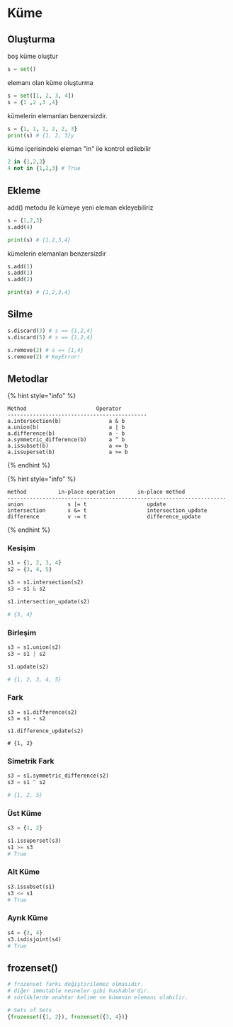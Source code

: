 # Küme

## Oluşturma

boş küme oluştur

```python
s = set()
```

elemanı olan küme oluşturma

```python
s = set([1, 2, 3, 4])
s = {1 ,2 ,3 ,4}
```

kümelerin elemanları benzersizdir.

```python
s = {1, 1, 1, 2, 2, 3}
print(s) # {1, 2, 3}y
```

küme içerisindeki eleman "in" ile kontrol edilebilir

```python
2 in {1,2,3}
4 not in {1,2,3} # True
```

## Ekleme

add() metodu ile kümeye yeni eleman ekleyebiliriz

```python
s = {1,2,3}
s.add(4) 

print(s) # {1,2,3,4}
```

kümelerin elemanları benzersizdir

```python
s.add(1)
s.add(1)
s.add(2)

print(s) # {1,2,3,4}
```

## Silme

```python
s.discard(3) # s == {1,2,4}
s.discard(5) # s == {1,2,4}

s.remove(2) # s == {1,4}
s.remove(2) # KeyError!
```

## Metodlar

{% hint style="info" %}
```
Method                      Operator
--------------------------------------------
a.intersection(b)               a & b
a.union(b)                      a | b
a.difference(b)                 a - b
a.symmetric_difference(b)       a ^ b
a.issubset(b)                   a <= b
a.issuperset(b)                 a >= b
```
{% endhint %}

{% hint style="info" %}
```
method          in-place operation       in-place method
---------------------------------------------------------------------
union              s |= t                   update
intersection       s &= t                   intersection_update
difference         v -= t                   difference_update
```
{% endhint %}

### Kesişim

```python
s1 = {1, 2, 3, 4}
s2 = {3, 4, 5}

s3 = s1.intersection(s2) 
s3 = s1 & s2 

s1.intersection_update(s2)

# {3, 4}
```

### Birleşim

```python
s3 = s1.union(s2) 
s3 = s1 | s2 

s1.update(s2)

# {1, 2, 3, 4, 5}
```

### Fark

```
s3 = s1.difference(s2) 
s3 = s1 - s2 

s1.difference_update(s2)

# {1, 2}
```

### Simetrik Fark

```python
s3 = s1.symmetric_difference(s2) 
s3 = s1 ^ s2 

# {1, 2, 5}
```

### Üst Küme

```python
s3 = {1, 2}

s1.issuperset(s3)
s1 >= s3
# True
```

### Alt Küme

```python
s3.issubset(s1) 
s3 <= s1
# True
```

### Ayrık Küme

```python
s4 = {3, 4}
s3.isdisjoint(s4) 
# True
```

## frozenset()

```python
# frozenset farkı değiştirilemez olmasıdır. 
# diğer immutable nesneler gibi hashable'dır. 
# sözlüklerde anahtar kelime ve kümenin elemanı olabilir.

# Sets of Sets
{frozenset({1, 2}), frozenset({3, 4})}
```
